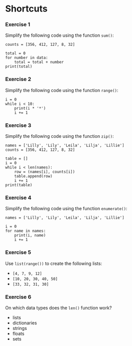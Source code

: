 
# Shortcuts

### Exercise 1

Simplify the following code using the function `sum()`:

    counts = [356, 412, 127, 8, 32]

    total = 0
    for number in data:
        total = total + number
    print(total)

### Exercise 2

Simplify the following code using the function `range()`:

    i = 0
    while i < 10:
        print(i * '*')
        i += 1

### Exercise 3

Simplify the following code using the function `zip()`:

    names = ['Lilly', 'Lily', 'Leila', 'Lilja', 'Lillie']
    counts = [356, 412, 127, 8, 32]

    table = []
    i = 0
    while i < len(names):
        row = (names[i], counts[i])
        table.append(row)
        i += 1
    print(table)

### Exercise 4

Simplify the following code using the function `enumerate()`:

    names = ['Lilly', 'Lily', 'Leila', 'Lilja', 'Lillie']

    i = 0
    for name in names:
        print(i, name)
        i += 1

### Exercise 5

Use `list(range())` to create the following lists:

* `[4, 7, 9, 12]`
* `[10, 20, 30, 40, 50]`
* `[33, 32, 31, 30]`

### Exercise 6

On which data types does the `len()` function work?

* lists
* dictionaries
* strings
* floats
* sets
